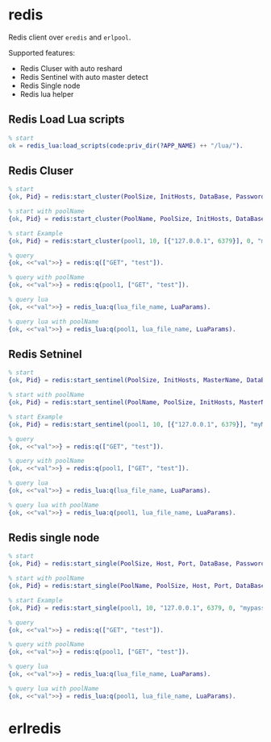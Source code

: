 # redis

Redis client over `eredis` and `erlpool`.

Supported features:
 
 * Redis Cluser with auto reshard
 * Redis Sentinel with auto master detect
 * Redis Single node
 * Redis lua helper


## Redis Load Lua scripts
```erlang
% start
ok = redis_lua:load_scripts(code:priv_dir(?APP_NAME) ++ "/lua/").
```



## Redis Cluser
```erlang
% start
{ok, Pid} = redis:start_cluster(PoolSize, InitHosts, DataBase, Password).

% start with poolName
{ok, Pid} = redis:start_cluster(PoolName, PoolSize, InitHosts, DataBase, Password).

% start Example
{ok, Pid} = redis:start_cluster(pool1, 10, [{"127.0.0.1", 6379}], 0, "mypassword").

% query
{ok, <<"val">>} = redis:q(["GET", "test"]).

% query with poolName
{ok, <<"val">>} = redis:q(pool1, ["GET", "test"]).

% query lua
{ok, <<"val">>} = redis_lua:q(lua_file_name, LuaParams).

% query lua with poolName
{ok, <<"val">>} = redis_lua:q(pool1, lua_file_name, LuaParams).
```

## Redis Setninel
```erlang
% start
{ok, Pid} = redis:start_sentinel(PoolSize, InitHosts, MasterName, DataBase, Password).

% start with poolName
{ok, Pid} = redis:start_sentinel(PoolName, PoolSize, InitHosts, MasterName, DataBase, Password).

% start Example
{ok, Pid} = redis:start_sentinel(pool1, 10, [{"127.0.0.1", 6379}], "myMasterName", 0, "mypassword").

% query
{ok, <<"val">>} = redis:q(["GET", "test"]).

% query with poolName
{ok, <<"val">>} = redis:q(pool1, ["GET", "test"]).

% query lua
{ok, <<"val">>} = redis_lua:q(lua_file_name, LuaParams).

% query lua with poolName
{ok, <<"val">>} = redis_lua:q(pool1, lua_file_name, LuaParams).
```


## Redis single node
```erlang
% start
{ok, Pid} = redis:start_single(PoolSize, Host, Port, DataBase, Password).

% start with poolName
{ok, Pid} = redis:start_single(PoolName, PoolSize, Host, Port, DataBase, Password).

% start Example
{ok, Pid} = redis:start_single(pool1, 10, "127.0.0.1", 6379, 0, "mypassword").

% query
{ok, <<"val">>} = redis:q(["GET", "test"]).

% query with poolName
{ok, <<"val">>} = redis:q(pool1, ["GET", "test"]).

% query lua
{ok, <<"val">>} = redis_lua:q(lua_file_name, LuaParams).

% query lua with poolName
{ok, <<"val">>} = redis_lua:q(pool1, lua_file_name, LuaParams).
```
# erlredis
